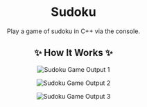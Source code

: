<div align = "center">

# Sudoku
Play a game of sudoku in C++ via the console.

## ✨ How It Works ✨
![Sudoku Game Output 1](https://github.com/cookiedefender99/Sudoku/assets/112595660/02bf7ae0-bf8b-43a5-9356-8c83b24b248f)

![Sudoku Game Output 2](https://github.com/cookiedefender99/Sudoku/assets/112595660/1e0208ca-1205-4143-a1c4-306985be901e)

![Sudoku Game Output 3](https://github.com/cookiedefender99/Sudoku/assets/112595660/ab4a71b9-d50a-4ec1-88df-1171bb9a6a2c)
